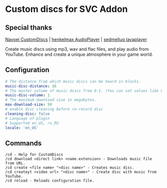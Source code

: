 # Custom discs for SVC Addon
## Special thanks
[Navoei CustomDiscs](https://github.com/Navoei/CustomDiscs) | [henkelmax AudioPlayer](https://github.com/henkelmax/audio-player) | [sedmelluq lavaplayer](https://github.com/sedmelluq/lavaplayer)

Create music discs using mp3, wav and flac files, and play audio from YouTube. Enhance and create a unique atmosphere in your game world.
## Configuration
```yaml
# The distance from which music discs can be heard in blocks.
music-disc-distance: 16
# The master volume of music discs from 0-1. (You can set values like 0.5 for 50% volume).
music-disc-volume: 1
# The maximum download size in megabytes.
max-download-size: 50
# enable disc cleaning before re-record disc
cleaning-disc: false
# Language of plugin
# Supported en_US, ru_RU
locale: 'en_US'
```
## Commands
```
/cd - Help for CustomDiscs
/cd download <direct link> <name.extension> - Downloads music file from URL.
/cd create <file name> "<disc name>" - Creates music disc.
/cd createyt <video url> "<disc name>" - Create disc with music from YouTube.
/cd reload - Reloads configuration file.
```